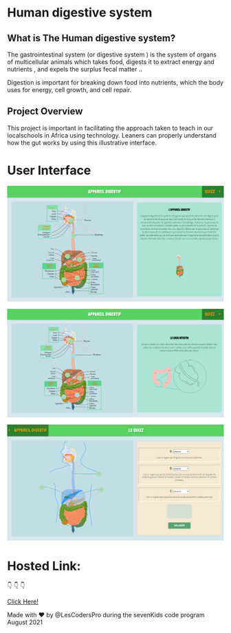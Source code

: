 # Human digestive system

## What is The Human digestive system?

The gastrointestinal system (or digestive system ) is the system of organs of multicellular animals which takes food, digests it to extract energy and nutrients , and expels the surplus fecal matter ..

Digestion is important for breaking down food into nutrients, which the body uses for energy, cell growth, and cell repair.

## Project Overview

This project is important in facilitating the approach taken to teach in our localschools in Africa using technology. Leaners can properly understand how the gut works by using this illustrative interface.



# User Interface

![GitHub Logo](./assets/views/img1.png)

![GitHub Logo](./assets/views/img2.png)


![GitHub Logo](./assets/views/quizz.png)



# Hosted Link:

:point_down: :point_down: :point_down:

[Click Here!](https://lesprogrammeurbmical.netlify.app/)

Made with :heart: by @LesCodersPro during the sevenKids code program August 2021